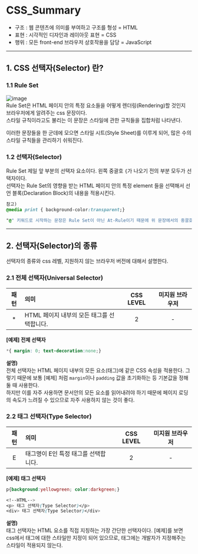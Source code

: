 # CSS_Summary

* 구조 : 웹 콘텐츠에 의미를 부여하고 구조를 형성 = HTML
* 표현 : 시각적인 디자인과 레이아웃 표현 = CSS
* 행위 : 모든 front-end 브라우저 상호작용을 담당 = JavaScript

***

## 1. CSS 선택자(Selector) 란?

### 1.1 Rule Set
![image](https://github.com/LDH9219/CSS_Summary/assets/62749021/47b4a955-63da-48f2-af4d-811d22c11d72)    
Rule Set은 HTML 페이지 안의 특정 요소들을 어떻게 렌더링(Rendering)할 것인지 브라우저에게 알려주는 css 문장이다.    
스타일 규칙이라고도 불리는 이 문장은 스타일에 관한 규칙들을 집합처럼 나타낸다.

이러한 문장들을 한 군데에 모으면 스타일 시트(Style Sheet)를 이루게 되어, 많은 수의 스타일 규칙들을 관리하기 쉬워진다.

### 1.2 선택자(Selector)
Rule Set 제일 앞 부분의 선택자 요소이다. 왼쪽 중괄호 ```{```가 나오기 전의 부분 모두가 선택자이다.    
선택자는 Rule Set의 영향을 받는 HTML 페이지 안의 특정 element 들을 선택해서 선언 블록(Declaration Block)의 내용을 적용시킨다.

```css
참고)
@media print { background-color:transparent;}

"@" 키워드로 시작하는 문장은 Rule Set이 아닌 At-Rule이기 때문에 위 문장에서의 중괄호 전 부분은 선택자가 아니다.
```

***

## 2. 선택자(Selector)의 종류
선택자의 종류와 css 레벨, 지원하지 않는 브라우저 버전에 대해서 설명한다.

### 2.1 전체 선택자(Universal Selector)
|패턴|의미|CSS LEVEL|미지원 브라우저|
|:------:|:---|:---:|:-----:|
| * |HTML 페이지 내부의 모든 태그를 선택합니다.|2| - |

**[예제] 전체 선택자**
```css
*{ margin: 0; text-decoration:none;}
```

**설명)**    
전체 선택자는 HTML 페이지 내부의 모든 요소(태그)에 같은 CSS 속성을 적용한다. 그렇기 때문에 보통 [예제] 처럼 ```margin```이나 ```padding``` 값을 초기화하는 등 기본값을 정해둘 때 사용한다.    
하지만 이를 자주 사용하면 문서안의 모든 요소를 읽어내려야 하기 때문에 페이지 로딩의 속도가 느려질 수 있으므로 자주 사용하지 않는 것이 좋다.

### 2.2 태그 선택자(Type Selector)
|패턴|의미|CSS LEVEL|미지원 브라우저|
|:------:|:---|:---:|:-----:|
| E |태그명이 E인 특정 태그를 선택합니다.|2| - |

**[예제] 태그 선택자**
```css
p{background:yellowgreen; color:darkgreen;}

<!--HTML-->
<p> 태그 선택자(Type Selector)</p>
<div> 태그 선택자(Type Selector)</div>
```

**설명)**    
태그 선택자는 HTML 요소를 직접 지칭하는 가장 간단한 선택자이다. [예제]를 보면 css에서 태그에 대한 스타일만 지정이 되어 있으므로, 태그에는 개발자가 지정해주는 스타일이 적용되지 않는다.

